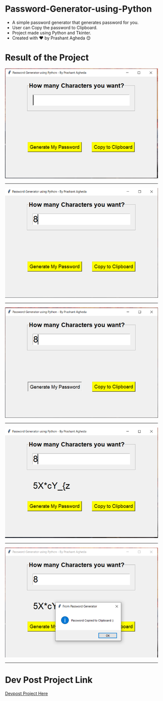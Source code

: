 # Password-Generator-using-Python
- A simple password generator that generates password for you.
- User can Copy the password to Clipboard.
- Project made using Python and Tkinter.
- Created with ❤ by Prashant Agheda 😊


# Result of the Project

![Project Image 1](1.PNG)

---

![Project Image 2](2.PNG)

---

![Project Image 3](3.png)

---

![Project Image 4](4.PNG)

---

![Project Image 5](5.PNG)

---


# Dev Post Project Link
[Devpost Project Here](https://devpost.com/software/simple-password-generator-gtbue6)
